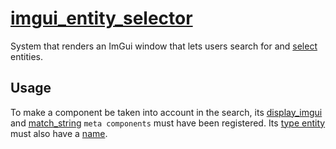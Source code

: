 # [imgui_entity_selector](imgui_entity_selector.hpp)

System that renders an ImGui window that lets users search for and [select](../../../core/data/selected.md) entities.

## Usage

To make a component be taken into account in the search, its [display_imgui](../../functions/display_imgui.md) and [match_string](../../../functions/match_string.md) `meta components` must have been registered. Its [type entity](../../../helpers/get_type_entity.md) must also have a [name](../../../../core/data/name.md).